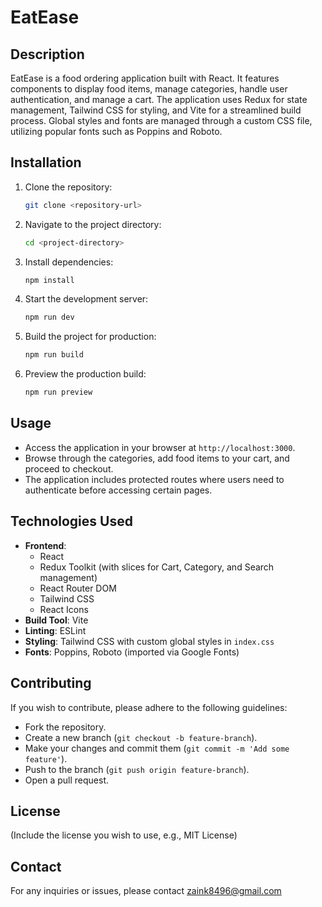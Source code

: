 # EatEase

## Description

EatEase is a food ordering application built with React. It features components to display food items, manage categories, handle user authentication, and manage a cart. The application uses Redux for state management, Tailwind CSS for styling, and Vite for a streamlined build process. Global styles and fonts are managed through a custom CSS file, utilizing popular fonts such as Poppins and Roboto.

## Installation

1. Clone the repository:
    ```bash
    git clone <repository-url>
    ```
2. Navigate to the project directory:
    ```bash
    cd <project-directory>
    ```
3. Install dependencies:
    ```bash
    npm install
    ```
4. Start the development server:
    ```bash
    npm run dev
    ```
5. Build the project for production:
    ```bash
    npm run build
    ```
6. Preview the production build:
    ```bash
    npm run preview
    ```

## Usage

- Access the application in your browser at `http://localhost:3000`.
- Browse through the categories, add food items to your cart, and proceed to checkout.
- The application includes protected routes where users need to authenticate before accessing certain pages.

## Technologies Used

- **Frontend**:
  - React
  - Redux Toolkit (with slices for Cart, Category, and Search management)
  - React Router DOM
  - Tailwind CSS
  - React Icons
- **Build Tool**: Vite
- **Linting**: ESLint
- **Styling**: Tailwind CSS with custom global styles in `index.css`
- **Fonts**: Poppins, Roboto (imported via Google Fonts)

## Contributing

If you wish to contribute, please adhere to the following guidelines:

- Fork the repository.
- Create a new branch (`git checkout -b feature-branch`).
- Make your changes and commit them (`git commit -m 'Add some feature'`).
- Push to the branch (`git push origin feature-branch`).
- Open a pull request.

## License

(Include the license you wish to use, e.g., MIT License)

## Contact

For any inquiries or issues, please contact zaink8496@gmail.com
